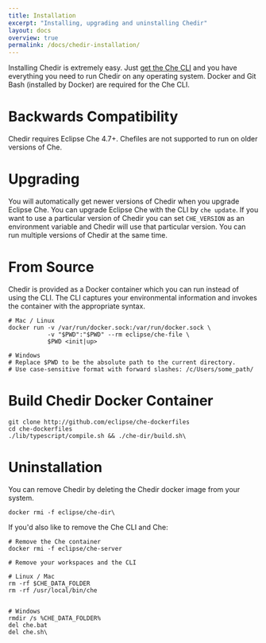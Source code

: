 ```yaml
---
title: Installation
excerpt: "Installing, upgrading and uninstalling Chedir"
layout: docs
overview: true
permalink: /docs/chedir-installation/
---
```

Installing Chedir is extremely easy. Just [get the Che CLI](https://eclipse-che.readme.io/docs/che-getting-started#1-get-the-eclipse-che-cli) and you have everything you need to run Chedir on any operating system. Docker and Git Bash (installed by Docker) are required for the Che CLI.
# Backwards Compatibility  
Chedir requires Eclipse Che 4.7+. Chefiles are not supported to run on older versions of Che.
# Upgrading  
You will automatically get newer versions of Chedir when you upgrade Eclipse Che. You can upgrade Eclipse Che with the CLI by `che update`. If you want to use a particular version of Chedir you can set `CHE_VERSION` as an environment variable and Chedir will use that particular version. You can run multiple versions of Chedir at the same time. 
# From Source  
Chedir is provided as a Docker container which you can run instead of using the CLI. The CLI captures your environmental information and invokes the container with the appropriate syntax.
```shell  
# Mac / Linux
docker run -v /var/run/docker.sock:/var/run/docker.sock \
           -v "$PWD":"$PWD" --rm eclipse/che-file \
           $PWD <init|up>
    
# Windows
# Replace $PWD to be the absolute path to the current directory.
# Use case-sensitive format with forward slashes: /c/Users/some_path/
```
# Build Chedir Docker Container
```shell  
git clone http://github.com/eclipse/che-dockerfiles
cd che-dockerfiles
./lib/typescript/compile.sh && ./che-dir/build.sh\
```

# Uninstallation  
You can remove Chedir by deleting the Chedir docker image from your system. 
```shell  
docker rmi -f eclipse/che-dir\
```
If you'd also like to remove the Che CLI and Che:
```shell  
# Remove the Che container
docker rmi -f eclipse/che-server

# Remove your workspaces and the CLI

# Linux / Mac
rm -rf $CHE_DATA_FOLDER
rm -rf /usr/local/bin/che


# Windows
rmdir /s %CHE_DATA_FOLDER%
del che.bat
del che.sh\
```
